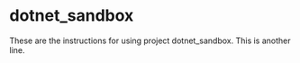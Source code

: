 # dotnet_sandbox

These are the instructions for using project dotnet_sandbox.
This is another line.
